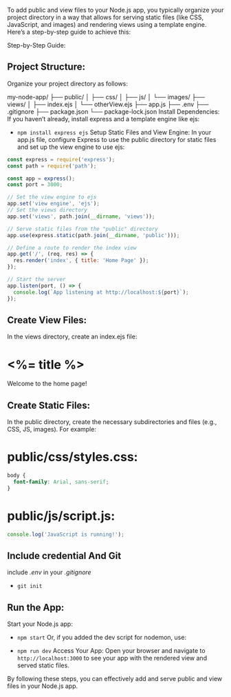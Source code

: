 To add public and view files to your Node.js app, you typically organize your project directory in a way that allows for serving static files (like CSS, JavaScript, and images) and rendering views using a template engine. Here’s a step-by-step guide to achieve this:

Step-by-Step Guide:
## Project Structure:
Organize your project directory as follows:

my-node-app/
├── public/
│   ├── css/
│   ├── js/
│   └── images/
├── views/
│   ├── index.ejs
│   └── otherView.ejs
├── app.js
├── .env
├── .gitignore
├── package.json
└── package-lock.json
Install Dependencies:
If you haven’t already, install express and a template engine like ejs:


- `npm install express ejs`
Setup Static Files and View Engine:
In your app.js file, configure Express to use the public directory for static files and set up the view engine to use ejs:

```js
const express = require('express');
const path = require('path');

const app = express();
const port = 3000;

// Set the view engine to ejs
app.set('view engine', 'ejs');
// Set the views directory
app.set('views', path.join(__dirname, 'views'));

// Serve static files from the "public" directory
app.use(express.static(path.join(__dirname, 'public')));

// Define a route to render the index view
app.get('/', (req, res) => {
  res.render('index', { title: 'Home Page' });
});

// Start the server
app.listen(port, () => {
  console.log(`App listening at http://localhost:${port}`);
});
```

## Create View Files:
In the views directory, create an index.ejs file:

<!DOCTYPE html>
<html lang="en">
<head>
  <meta charset="UTF-8">
  <meta name="viewport" content="width=device-width, initial-scale=1.0">
  <title><%= title %></title>
  <link rel="stylesheet" href="/css/styles.css">
</head>
<body>
  <h1><%= title %></h1>
  <p>Welcome to the home page!</p>
  <script src="/js/script.js"></script>
</body>
</html>

## Create Static Files:
In the public directory, create the necessary subdirectories and files (e.g., CSS, JS, images). For example:

# public/css/styles.css:
```css
body {
  font-family: Arial, sans-serif;
}
```
# public/js/script.js:

```js
console.log('JavaScript is running!');
```

## Include credential And Git 
include _.env_ in your _.gitignore_

- ` git init `

## Run the App:
Start your Node.js app:

- ` npm start `
Or, if you added the dev script for nodemon, use:


- ` npm run dev `
Access Your App:
Open your browser and navigate to ` http://localhost:3000 ` to see your app with the rendered view and served static files.

By following these steps, you can effectively add and serve public and view files in your Node.js app.